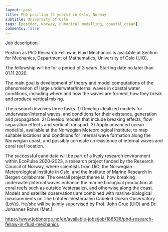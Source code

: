 ```yaml
---
layout: post
title: PhD position (3 years) in Oslo, Norway
subtitle: University of Oslo
tags: [postdoc, Norway, numerical modelling, coastal ocean]
comments: false
---
```

Job description

Postion as PhD Research Fellow in Fluid Mechanics is available at Section for Mechanics, Department of Mathematics, University of Oslo (UiO).

The fellowship will be for a period of 3 years. Starting date no later than 01.11.2020.

The main goal is development of theory and model computations of the phenomenon of large underwater/internal waves in coastal water conditions, including where and how the waves are formed, how they break and produce vertical mixing.

The research involves three tasks. 1) Develop idealized models for underwater/internal waves, and conditions for their existence, generation and propagation. 2) Develop models that include breaking effects, flow separation effects and vertical transport. 3) Apply advanced ocean model(s), available at the Norwegian Meteorological Institute, to map suitable locations and conditions for internal wave formation along the Norwegian coast, and possibly correlate co-existence of internal waves and coral reef location.

The successful candidate will be part of a lively research environment within EcoPulse 2020-2023, a research project funded by the Research Council of Norway, where scientists from UiO, the Norwegian Meteorological Institute in Oslo, and the Institute of Marine Research in Bergen collaborate. The overall project theme is, how breaking underwater/internal waves enhance the marine biological production at coral reefs such as outside Vesteraalen, and otherwise along the coast. Models and satellite observations are combined with marine-biological measurements on The Lofoten-Vesteraalen Cabeled Ocean Observatory (LoVe). He/she will be jointly supervised by Prof. John Grue (UiO) and Dr. Johannes Rohrs (Met.).

https://www.jobbnorge.no/en/available-jobs/job/186538/phd-research-fellow-in-fluid-mechanics
